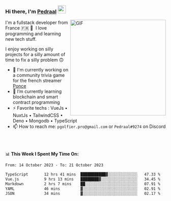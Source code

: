 ### Hi there, I'm <a href="https://pedraal.dev" target="_blank">Pedraal</a> <img src="https://media.giphy.com/media/hvRJCLFzcasrR4ia7z/giphy.gif" width="25px">
<img align="right" alt="GIF" src="https://pedraal.dev/avatar.png" width="300" height="300" />

I'm a fullstack developer from France 🇫🇷 🥖 &nbsp;I love programming and learning new
tech stuff.

I enjoy working on silly projects for a silly amount of time to fix a silly problem 🙃

- 🔭  I'm currently working on a community trivia game for the french streamer <a href="https://twitch.tv/ponce" target="_blank">Ponce</a>
- 🌱 I’m currently learning blockchain and smart contract programming
- ⚡ Favorite techs : VueJs &bull; NuxtJs &bull; TailwindCSS &bull; Deno &bull; Mongodb &bull; TypeScript
- 📫 How to reach me: `pgolfier.pro@gmail.com` or `Pedraal#9274` on Discord

<br>
<br>

📊 **This Week I Spent My Time On:**
<!--START_SECTION:waka-->

```txt
From: 14 October 2023 - To: 21 October 2023

TypeScript       12 hrs 41 mins  ███████████▓░░░░░░░░░░░░░   47.33 %
Vue.js           9 hrs 13 mins   ████████▓░░░░░░░░░░░░░░░░   34.45 %
Markdown         2 hrs 7 mins    ██░░░░░░░░░░░░░░░░░░░░░░░   07.91 %
YAML             46 mins         ▓░░░░░░░░░░░░░░░░░░░░░░░░   02.91 %
JSON             34 mins         ▓░░░░░░░░░░░░░░░░░░░░░░░░   02.17 %
```

<!--END_SECTION:waka-->
